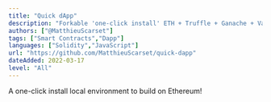 ```yaml
---
title: "Quick dApp"
description: "Forkable 'one-click install' ETH + Truffle + Ganache + VanillaJS dev stack to build locally"
authors: ["@MatthieuScarset"]
tags: ["Smart Contracts","Dapp"]
languages: ["Solidity","JavaScript"]
url: "https://github.com/MatthieuScarset/quick-dapp"
dateAdded: 2022-03-17
level: "All"
---
```


A one-click install local environment to build on Ethereum!
